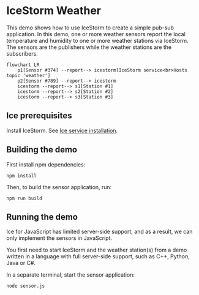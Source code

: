 # IceStorm Weather

This demo shows how to use IceStorm to create a simple pub-sub application. In this demo, one or more weather sensors
report the local temperature and humidity to one or more weather stations via IceStorm. The sensors are the publishers
while the weather stations are the subscribers.

```mermaid
flowchart LR
    p1[Sensor #374] --report--> icestorm[IceStorm service<br>Hosts topic 'weather']
    p2[Sensor #789] --report--> icestorm
    icestorm --report--> s1[Station #1]
    icestorm --report--> s2[Station #2]
    icestorm --report--> s3[Station #3]
```

## Ice prerequisites

Install IceStorm. See [Ice service installation].

## Building the demo

First install npm dependencies:

```shell
npm install
```

Then, to build the sensor application, run:

```shell
npm run build
```

## Running the demo

Ice for JavaScript has limited server-side support, and as a result, we can only implement the sensors in JavaScript.

You first need to start IceStorm and the weather station(s) from a demo written in a language with full server-side
support, such as C++, Python, Java or C#.

In a separate terminal, start the sensor application:

```shell
node sensor.js
```

[Ice service installation]: https://github.com/zeroc-ice/ice/blob/main/NIGHTLY.md#ice-services
